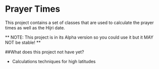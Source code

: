 # Prayer Times

This project contains a set of classes that are used to calculate the prayer times as well as the Hijri date.

** NOTE: This project is in its Alpha version so you could use it but it MAY NOT be stable! **

##What does this project not have yet?

* Calculations techniques for high latitudes
